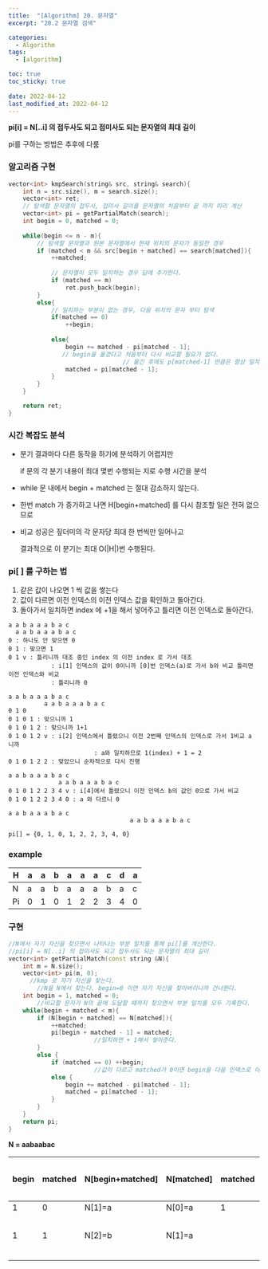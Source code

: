 ```yaml
---
title:  "[Algorithm] 20. 문자열"
excerpt: "20.2 문자열 검색"

categories:
  - Algorithm
tags:
  - [algorithm]

toc: true
toc_sticky: true
 
date: 2022-04-12
last_modified_at: 2022-04-12
---
```


**pi[i] = N[..i] 의 접두사도 되고 접미사도 되는 문자열의 최대 길이**

pi를 구하는 방법은 추후에 다룸

### 알고리즘 구현

```cpp
vector<int> kmpSearch(string& src, string& search){
    int n = src.size(), m = search.size();
    vector<int> ret;
    // 탐색할 문자열의 접두사, 접미사 길이를 문자열의 처음부터 끝 까지 미리 계산
    vector<int> pi = getPartialMatch(search);    
    int begin = 0, matched = 0;
    
    while(begin <= n - m){
        // 탐색할 문자열과 원본 문자열에서 현재 위치의 문자가 동일한 경우
        if (matched < m && src[begin + matched] == search[matched]){
            ++matched;
            
            // 문자열이 모두 일치하는 경우 답에 추가한다.
            if (matched == m)
                ret.push_back(begin);
        }
        else{
            // 일치하는 부분이 없는 경우, 다음 위치의 문자 부터 탐색
            if(matched == 0)
                ++begin;
           
            else{
                begin += matched - pi[matched - 1];
               // begin을 옮겼다고 처음부터 다시 비교할 필요가 없다.
								// 옮긴 후에도 p[matched-1] 만큼은 항상 일치하기 때문이다.
                matched = pi[matched - 1];
            }
        }
    }

    return ret;
}
```

### 시간 복잡도 분석

- 분기 결과마다 다른 동작을 하기에 분석하기 어렵지만
    
    if 문의 각 분기 내용이 최대 몇번 수행되는 지로 수행 시간을 분석
    
- while 문 내에서 begin + matched 는 절대 감소하지 않는다.
- 한번 match 가 증가하고 나면 H[begin+matched] 를 다시 참조할 일은 전혀 없으므로
- 비교 성공은 짚더미의 각 문자당 최대 한 번씩만 일어나고
    
    결과적으로 이 분기는 최대 O(|H|)번 수행된다.
    

### **pi[ ] 를 구하는 법**

1. 같은 값이 나오면 1 씩 값을 쌓는다
2. 값이 다르면 이전 인덱스의 이전 인덱스 값을 확인하고 돌아간다.
3. 돌아가서 일치하면 index 에 +1을 해서 넣어주고 틀리면 이전 인덱스로 돌아간다.

```
a a b a a a b a c
  a a b a a a b a c
0 : 하나도 안 맞으면 0
0 1 : 맞으면 1
0 1 v : 틀리니까 대조 중인 index 의 이전 index 로 가서 대조
			: i[1] 인덱스의 값이 0이니까 [0]번 인덱스(a)로 가서 b와 비교 틀리면 이전 인덱스와 비교 
			: 틀리니까 0

a a b a a a b a c
		  a a b a a a b a c
0 1 0 
0 1 0 1 : 맞으니까 1
0 1 0 1 2 : 맞으니까 1+1
0 1 0 1 2 v : i[2] 인덱스에서 틀렸으니 이전 2번째 인덱스의 인덱스로 가서 1비교 a 니까
						: a와 일치하므로 1(index) + 1 = 2
0 1 0 1 2 2 : 맞았으니 순차적으로 다시 진행

a a b a a a b a c
			  a a b a a a b a c
0 1 0 1 2 2 3 4 v : i[4]에서 틀렸으니 이전 인덱스 b의 값인 0으로 가서 비교
0 1 0 1 2 2 3 4 0 : a 와 다르니 0

a a b a a a b a c
								  a a b a a a b a c

pi[] = {0, 1, 0, 1, 2, 2, 3, 4, 0}
```

### example

| H | a | a | b | a | a | a | c | d | a |
| --- | --- | --- | --- | --- | --- | --- | --- | --- | --- |
| N | a | a | b | a | a | a | b | a | c |
| Pi | 0 | 1 | 0 | 1 | 2 | 2 | 3 | 4 | 0 |

### 구현

```cpp
//N에서 자기 자신을 찾으면서 나타나는 부분 일치를 통해 pi[]를 계산한다.
//pi[i] = N[..i] 의 접미사도 되고 접두사도 되는 문자열의 최대 길이
vector<int> getPartialMatch(const string &N){
    int m = N.size();
    vector<int> pi(m, 0);
	  //kmp 로 자기 자신을 찾는다.
		//N을 N에서 찾는다. begin=0 이면 자기 자신을 찾아버리니까 건너뛴다.
    int begin = 1, matched = 0;
		//비교할 문자가 N의 끝에 도달할 때까지 찾으면서 부분 일치를 모두 기록한다.
    while(begin + matched < m){
        if (N[begin + matched] == N[matched]){
            ++matched;
            pi[begin + matched - 1] = matched;
						//일치하면 + 1해서 쌓아준다.
        }
        else {
            if (matched == 0) ++begin;
						//값이 다르고 matched가 0이면 begin을 다음 인덱스로 이동시킨다.
            else {
                begin += matched - pi[matched - 1];
                matched = pi[matched - 1];
            }
        }
    }
    return pi;
}
```

**N = aabaabac**

| begin | matched | N[begin+matched] | N[matched] | matched | pi[begin + matched - 1] | pi | begin | matched |
| --- | --- | --- | --- | --- | --- | --- | --- | --- |
| 1 | 0 | N[1]=a | N[0]=a | 1 | Pi[1] = 1 | [0,1....] |  |  |
| 1 | 1 | N[2]=b | N[1]=a |  |  |  | 1 + 1 - pi[0]  = 2 | pi[0]=0 |
|  |  |  |  |  |  |  |  |  |
